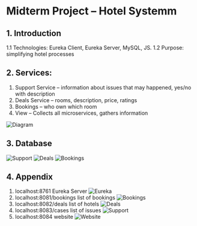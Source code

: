 # Midterm Project – Hotel Systemm
## 1. Introduction
1.1 Technologies: Eureka Client, Eureka Server, MySQL, JS.
1.2 Purpose: simplifying hotel processes

## 2. Services: 
1. Support Service – information about issues that may happened, yes/no with description
2. Deals Service – rooms, description, price, ratings
3. Bookings – who own which room
4. View – Collects all microservices, gathers information

![Diagram](https://sun9-59.userapi.com/impg/EM_0wXCrQae8XEl2kP359gSRJWEXGEgQZnPh3w/UbkZd7FPpdQ.jpg?size=387x276&quality=90&proxy=1&sign=b78cfea944f2dbabceb45ff97389c289)

## 3. Database
![Support](https://sun9-32.userapi.com/impg/FzdLf7I0fF8POlSBcQE2BwnfJkn99OxxWakssg/yz1gfy7JDko.jpg?size=318x125&quality=90&proxy=1&sign=bc1924bbadd32074a88e3d6b333669e9)
![Deals](https://sun9-67.userapi.com/impg/OK2ez9NAcMwTZy__07BG8sXJdRwA8pA4Zp92Zg/1twjOv9cxws.jpg?size=515x106&quality=90&proxy=1&sign=ad52bd2656c7a13aaef4a0643ee8e25f)
![Bookings](https://sun9-29.userapi.com/impg/Rt6iETfQMsxldLDbWH0bom9lQUzDxsM-50LFFA/78DXMgV_nkw.jpg?size=451x122&quality=90&proxy=1&sign=cb5442a909bdd12092d5faceaa04ac9c)

## 4. Appendix
1) localhost:8761 Eureka Server
![Eureka](https://sun9-33.userapi.com/impg/iLbuBZaxMeJtwhcoeSwfU7qVJyAEeMEK6A9Ngw/1lM-n-p57uw.jpg?size=548x228&quality=90&proxy=1&sign=1ea9f56de9e544cd9381a5f152fa4090)
2) localhost:8081/bookings list of bookings 
![Bookings](https://sun9-3.userapi.com/impg/zJTHVmUFYA1g7eDVKfHfBLXRnbRCVIgw0voyYg/WgFnp9w5I0k.jpg?size=520x400&quality=90&proxy=1&sign=55b7b32ba81622ea729f3e5e73a0cb53)
3) localhost:8082/deals list of hotels 
![Deals](https://sun9-23.userapi.com/impg/br195nl4myMCdjpguJJf25KUQpHzRFI244t0VQ/MH_mktxzrCQ.jpg?size=496x468&quality=90&proxy=1&sign=9e8d507cab7b0cf9d9e61ce0974a2290)
4) localhost:8083/cases list of issues 
![Support](https://sun9-56.userapi.com/impg/vNsEEdUshWvlDt3_9a4zwbYjup_okHIWayH9uQ/YNN68YB9aHc.jpg?size=438x285&quality=90&proxy=1&sign=081c0457f203b6dd4b6420cedb997742)
5) localhost:8084 website 
![Website](https://sun9-11.userapi.com/impg/_kzN3XR4fKrA6s70b1OUC8hsQaU4WW_lIo9cUw/Y7LUi2UTcjM.jpg?size=468x247&quality=90&proxy=1&sign=9b4bf13735608ab78e68493621c3353f)
